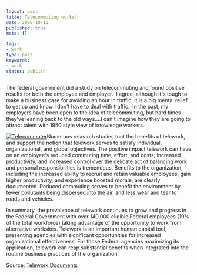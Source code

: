```yaml
---
layout: post
title: Telecommuting works!
date: 2006-10-13
published: true
meta: {}

tags:
- work
type: post
keywords:
- work
status: publish
---
```



The federal government did a study on telecommuting and found positive results for both the employee and employer.  I agree, although it's tough to make a business case for avoiding an hour in traffic, it is a big mental relief to get up and know I don't have to deal with traffic.  In the past, my employers have been open to the idea of telecommuting, but hard times they've leaning back to the old ways....I can't imagine how they are going to attract talent with 1950 style view of knowledge workers.

 <!-- blockquote  -->

[![Telecommuter](http://media.eick.us/2011/05/151486355_4d66e63840_m.jpg)](http://www.flickr.com/photos/25394548@N00/151486355/ "Telecommuter")Numerous research studies tout the benefits of telework, and support the notion that telework serves to satisfy individual, organizational, and global objectives. The positive impact telework can have on an employee's reduced commuting time, effort, and costs; increased productivity; and increased control over the delicate act of balancing work and personal responsibilities is tremendous. Benefits to the organization, including the increased ability to recruit and retain valuable employees, gain higher productivity, and experience boosted morale, are clearly documented. Reduced commuting serves to benefit the environment by fewer pollutants being dispersed into the air, and less wear and tear to roads and vehicles.



In summary, the prevalence of telework continues to grow and progress in the Federal Government with over 140,000 eligible Federal employees (19% of the total workforce) taking advantage of the opportunity to work from alternative worksites. Telework is an important human capital tool, presenting agencies with significant opportunities for increased organizational effectiveness. For those Federal agencies maximizing its application, telework can reap substantial benefits when integrated into the routine business practices of the organization.

<!-- endblockquote  -->

Source: [Telework Documents](http://www.telework.gov/documents/tw_rpt05/status-intro.asp#conclusion)

